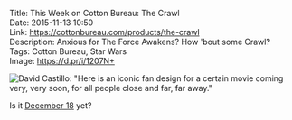 Title: This Week on Cotton Bureau: The Crawl  
Date: 2015-11-13 10:50  
Link: https://cottonbureau.com/products/the-crawl  
Description: Anxious for The Force Awakens? How 'bout some Crawl?  
Tags: Cotton Bureau, Star Wars  
Image: https://d.pr/i/1207N+  

![David Castillo: "Here is an iconic fan design for a certain movie coming very, very soon, for all people close and far, far away."][1]

Is it [December 18][2] yet?

[1]: https://d.pr/i/1207N+ "'The Crawl' on Cotton Bureau"
[2]: http://www.fandango.com/starwars:theforceawakens_169229/movieoverview "Star Wars opening day"